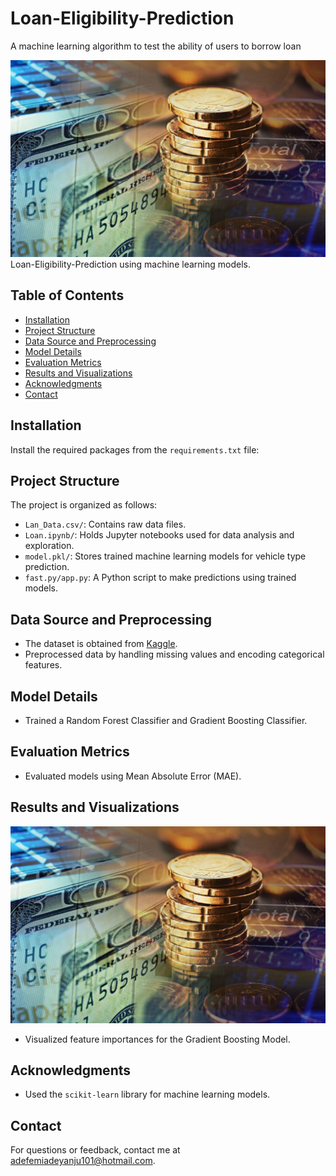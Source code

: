 # Loan-Eligibility-Prediction
A machine learning algorithm  to test the ability of users to borrow loan

![Loan-Eligibility-Prediction](loan.jpg)
Loan-Eligibility-Prediction using machine learning models.

## Table of Contents
- [Installation](#installation)
- [Project Structure](#project-structure)
- [Data Source and Preprocessing](#data-source-and-preprocessing)
- [Model Details](#model-details)
- [Evaluation Metrics](#evaluation-metrics)
- [Results and Visualizations](#results-and-visualizations)
- [Acknowledgments](#acknowledgments)
- [Contact](#contact)

## Installation
Install the required packages from the `requirements.txt` file:

## Project Structure
The project is organized as follows:

- `Lan_Data.csv/`: Contains raw data files.
- `Loan.ipynb/`: Holds Jupyter notebooks used for data analysis and exploration.
- `model.pkl/`: Stores trained machine learning models for vehicle type prediction.
- `fast.py/app.py`: A Python script to make predictions using trained models.

## Data Source and Preprocessing
- The dataset is obtained from [Kaggle](https://www.kaggle.com/dataset).
- Preprocessed data by handling missing values and encoding categorical features.

## Model Details
- Trained a Random Forest Classifier and Gradient Boosting Classifier.

## Evaluation Metrics
- Evaluated models using Mean Absolute Error (MAE).

## Results and Visualizations
![Results](loan.jpg)
- Visualized feature importances for the Gradient Boosting Model.

## Acknowledgments
- Used the `scikit-learn` library for machine learning models.

## Contact
For questions or feedback, contact me at adefemiadeyanju101@hotmail.com.



